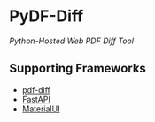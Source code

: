 # PyDF-Diff
*Python-Hosted Web PDF Diff Tool*


## Supporting Frameworks
* [pdf-diff](https://github.com/JoshData/pdf-diff)
* [FastAPI](https://fastapi.tiangolo.com/)
* [MaterialUI](https://mui.com/material-ui/getting-started/overview/)
